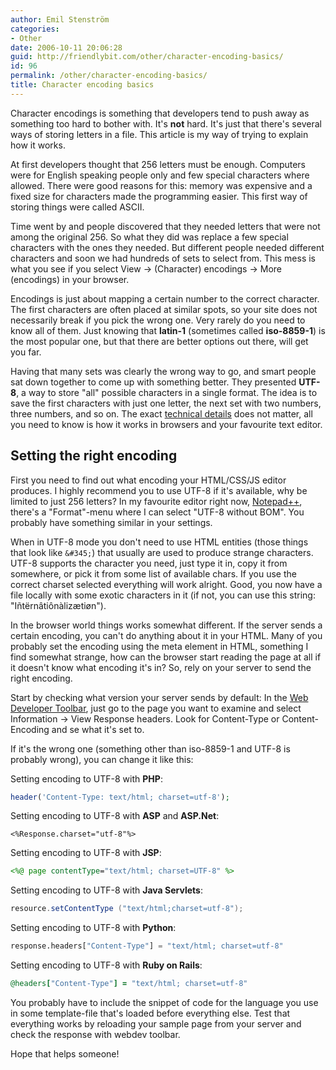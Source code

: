 ```yaml
---
author: Emil Stenström
categories:
- Other
date: 2006-10-11 20:06:28
guid: http://friendlybit.com/other/character-encoding-basics/
id: 96
permalink: /other/character-encoding-basics/
title: Character encoding basics
---
```


Character encodings is something that developers tend to push away as something too hard to bother with. It's **not** hard. It's just that there's several ways of storing letters in a file. This article is my way of trying to explain how it works.

At first developers thought that 256 letters must be enough. Computers were for English speaking people only and few special characters where allowed. There were good reasons for this: memory was expensive and a fixed size for characters made the programming easier. This first way of storing things were called ASCII.

Time went by and people discovered that they needed letters that were not among the original 256. So what they did was replace a few special characters with the ones they needed. But different people needed different characters and soon we had hundreds of sets to select from. This mess is what you see if you select View -> (Character) encodings -> More (encodings) in your browser.

Encodings is just about mapping a certain number to the correct character. The first characters are often placed at similar spots, so your site does not necessarily break if you pick the wrong one. Very rarely do you need to know all of them. Just knowing that **latin-1** (sometimes called **iso-8859-1**) is the most popular one, but that there are better options out there, will get you far.

Having that many sets was clearly the wrong way to go, and smart people sat down together to come up with something better. They presented **UTF-8**, a way to store "all" possible characters in a single format. The idea is to save the first characters with just one letter, the next set with two numbers, three numbers, and so on. The exact [technical details](http://en.wikipedia.org/wiki/UTF-8 "technical details of UTF-8") does not matter, all you need to know is how it works in browsers and your favourite text editor.

## Setting the right encoding

First you need to find out what encoding your HTML/CSS/JS editor produces. I highly recommend you to use UTF-8 if it's available, why be limited to just 256 letters? In my favourite editor right now, [Notepad++](http://sourceforge.net/projects/notepad-plus/), there's a "Format"-menu where I can select "UTF-8 without BOM". You probably have something similar in your settings.

When in UTF-8 mode you don't need to use HTML entities (those things that look like `&#345;`) that usually are used to produce strange characters. UTF-8 supports the character you need, just type it in, copy it from somewhere, or pick it from some list of available chars. If you use the correct charset selected everything will work alright. Good, you now have a file locally with some exotic characters in it (if not, you can use this string: "Iñtërnâtiônàlizætiøn").

In the browser world things works somewhat different. If the server sends a certain encoding, you can't do anything about it in your HTML. Many of you probably set the encoding using the meta element in HTML, something I find somewhat strange, how can the browser start reading the page at all if it doesn't know what encoding it's in? So, rely on your server to send the right encoding.

Start by checking what version your server sends by default: In the [Web Developer Toolbar](http://chrispederick.com/work/webdeveloper/), just go to the page you want to examine and select Information -> View Response headers. Look for Content-Type or Content-Encoding and se what it's set to.

If it's the wrong one (something other than iso-8859-1 and UTF-8 is probably wrong), you can change it like this:

Setting encoding to UTF-8 with **PHP**:

```php
header('Content-Type: text/html; charset=utf-8');
```

Setting encoding to UTF-8 with **ASP** and **ASP.Net**:

```aspx-cs
<%Response.charset="utf-8"%>
```

Setting encoding to UTF-8 with **JSP**:

```jsp
<%@ page contentType="text/html; charset=UTF-8" %>
```

Setting encoding to UTF-8 with **Java Servlets**:

```java
resource.setContentType ("text/html;charset=utf-8");
```

Setting encoding to UTF-8 with **Python**:

```python
response.headers["Content-Type"] = "text/html; charset=utf-8"
```

Setting encoding to UTF-8 with **Ruby on Rails**:

```ruby
@headers["Content-Type"] = "text/html; charset=utf-8"
```

You probably have to include the snippet of code for the language you use in some template-file that's loaded before everything else. Test that everything works by reloading your sample page from your server and check the response with webdev toolbar.

Hope that helps someone!

